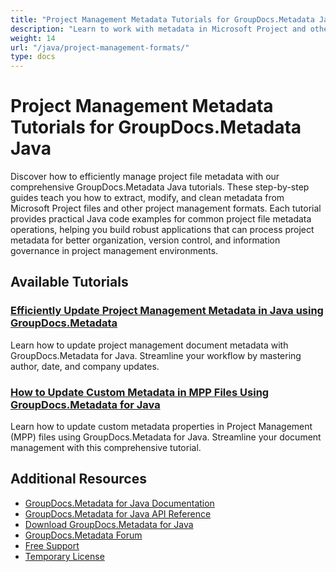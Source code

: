 ```yaml
---
title: "Project Management Metadata Tutorials for GroupDocs.Metadata Java"
description: "Learn to work with metadata in Microsoft Project and other project management formats using GroupDocs.Metadata for Java."
weight: 14
url: "/java/project-management-formats/"
type: docs
---
```

# Project Management Metadata Tutorials for GroupDocs.Metadata Java

Discover how to efficiently manage project file metadata with our comprehensive GroupDocs.Metadata Java tutorials. These step-by-step guides teach you how to extract, modify, and clean metadata from Microsoft Project files and other project management formats. Each tutorial provides practical Java code examples for common project file metadata operations, helping you build robust applications that can process project metadata for better organization, version control, and information governance in project management environments.

## Available Tutorials

### [Efficiently Update Project Management Metadata in Java using GroupDocs.Metadata](./update-project-metadata-groupdocs-java/)
Learn how to update project management document metadata with GroupDocs.Metadata for Java. Streamline your workflow by mastering author, date, and company updates.

### [How to Update Custom Metadata in MPP Files Using GroupDocs.Metadata for Java](./update-custom-metadata-mpp-files-groupdocs-java/)
Learn how to update custom metadata properties in Project Management (MPP) files using GroupDocs.Metadata for Java. Streamline your document management with this comprehensive tutorial.

## Additional Resources

- [GroupDocs.Metadata for Java Documentation](https://docs.groupdocs.com/metadata/java/)
- [GroupDocs.Metadata for Java API Reference](https://reference.groupdocs.com/metadata/java/)
- [Download GroupDocs.Metadata for Java](https://releases.groupdocs.com/metadata/java/)
- [GroupDocs.Metadata Forum](https://forum.groupdocs.com/c/metadata)
- [Free Support](https://forum.groupdocs.com/)
- [Temporary License](https://purchase.groupdocs.com/temporary-license/)
